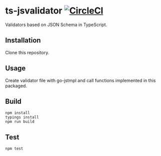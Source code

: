 # ts-jsvalidator [![CircleCI](https://circleci.com/gh/go-jstmpl/ts-jsvalidator.svg?style=svg)](https://circleci.com/gh/go-jstmpl/ts-jsvalidator)

Validators based on JSON Schema in TypeScript.

## Installation

Clone this repository.

## Usage

Create validator file with go-jstmpl and call functions implemented in this packaged.

## Build

```
npm install
typings install
npm run build
```

## Test

```
npm test
```

